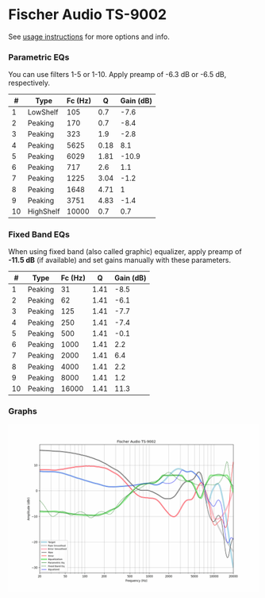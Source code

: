 # Fischer Audio TS-9002
See [usage instructions](https://github.com/jaakkopasanen/AutoEq#usage) for more options and info.

### Parametric EQs
You can use filters 1-5 or 1-10. Apply preamp of -6.3 dB or -6.5 dB, respectively.

|   # | Type      |   Fc (Hz) |    Q |   Gain (dB) |
|-----|-----------|-----------|------|-------------|
|   1 | LowShelf  |       105 | 0.7  |        -7.6 |
|   2 | Peaking   |       170 | 0.7  |        -8.4 |
|   3 | Peaking   |       323 | 1.9  |        -2.8 |
|   4 | Peaking   |      5625 | 0.18 |         8.1 |
|   5 | Peaking   |      6029 | 1.81 |       -10.9 |
|   6 | Peaking   |       717 | 2.6  |         1.1 |
|   7 | Peaking   |      1225 | 3.04 |        -1.2 |
|   8 | Peaking   |      1648 | 4.71 |         1   |
|   9 | Peaking   |      3751 | 4.83 |        -1.4 |
|  10 | HighShelf |     10000 | 0.7  |         0.7 |

### Fixed Band EQs
When using fixed band (also called graphic) equalizer, apply preamp of **-11.5 dB** (if available) and set gains manually with these parameters.

|   # | Type    |   Fc (Hz) |    Q |   Gain (dB) |
|-----|---------|-----------|------|-------------|
|   1 | Peaking |        31 | 1.41 |        -8.5 |
|   2 | Peaking |        62 | 1.41 |        -6.1 |
|   3 | Peaking |       125 | 1.41 |        -7.7 |
|   4 | Peaking |       250 | 1.41 |        -7.4 |
|   5 | Peaking |       500 | 1.41 |        -0.1 |
|   6 | Peaking |      1000 | 1.41 |         2.2 |
|   7 | Peaking |      2000 | 1.41 |         6.4 |
|   8 | Peaking |      4000 | 1.41 |         2.2 |
|   9 | Peaking |      8000 | 1.41 |         1.2 |
|  10 | Peaking |     16000 | 1.41 |        11.3 |

### Graphs
![](./Fischer%20Audio%20TS-9002.png)
